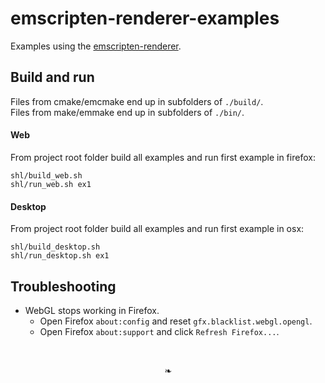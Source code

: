 # emscripten-renderer-examples
Examples using the [emscripten-renderer](https://github.com/bennedich/emscripten-renderer).

## Build and run

Files from cmake/emcmake end up in subfolders of `./build/`.
<br/>
Files from make/emmake end up in subfolders of `./bin/`.

#### Web
From project root folder build all examples and run first example in firefox:
```
shl/build_web.sh
shl/run_web.sh ex1
```

#### Desktop
From project root folder build all examples and run first example in osx:
```
shl/build_desktop.sh
shl/run_desktop.sh ex1
```

## Troubleshooting

- WebGL stops working in Firefox.
  - Open Firefox `about:config` and reset `gfx.blacklist.webgl.opengl`.
  - Open Firefox `about:support` and click `Refresh Firefox...`.

<br/>
<p align="center">&#x02767;</p>